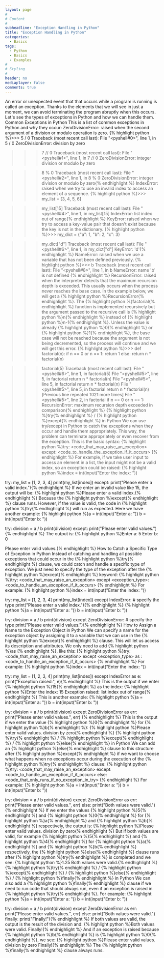 ```yaml
---
layout: page
#
# Content
#
subheadline: "Exception Handling in Python"
title: "Exception Handling in Python"
categories:
  - Basics
tags:
  - Python
  - Basics
  - Examples
#
# Styling
#
header: no
mediaplayer: false
comments: true
---
```

An error or unexpected event that that occurs while a program is running is called an exception. Thanks to the elements that we will see in just a moment, we can avoid terminating the program abruptly when this occurs.
Let's see the types of exceptions in Python and how we can handle them.
Common Exceptions in Python
This is a list of common exceptions in Python and why they occur:
ZeroDivisionError: raised when the second argument of a division or modulo operation is zero.
{% highlight python %}>>> 5 / 0
Traceback (most recent call last):
  File "<pyshell#0>", line 1, in <module>
    5 / 0
ZeroDivisionError: division by zero

>>> 7 // 0
Traceback (most recent call last):
  File "<pyshell#1>", line 1, in <module>
    7 // 0
ZeroDivisionError: integer division or modulo by zero

>>> 8 % 0
Traceback (most recent call last):
  File "<pyshell#2>", line 1, in <module>
    8 % 0
ZeroDivisionError: integer division or modulo by zero{% endhighlight %}
IndexError: raised when we try to use an invalid index to access an element of a sequence.
{% highlight python %}>>> my_list = [3, 4, 5, 6]

>>> my_list[15]
Traceback (most recent call last):
  File "<pyshell#4>", line 1, in <module>
    my_list[15]
IndexError: list index out of range{% endhighlight %}
KeyError: raised when we try to access a key-value pair that doesn't exist because the key is not in the dictionary.
{% highlight python %}>>> my_dict = {"a": 1, "b": 2, "c": 3}

>>> my_dict["d"]
Traceback (most recent call last):
  File "<pyshell#6>", line 1, in <module>
    my_dict["d"]
KeyError: 'd'{% endhighlight %}
NameError: raised when we use a variable that has not been defined previously.
{% highlight python %}>>> b
Traceback (most recent call last):
  File "<pyshell#8>", line 1, in <module>
    b
NameError: name 'b' is not defined
{% endhighlight %}
RecursionError: raised when the interpreter detects that the maximum recursion depth is exceeded. This usually occurs when the process never reaches the base case. 
In the example below, we will get a {% highlight python %}RecursionError{% endhighlight %}. The {% highlight python %}factorial{% endhighlight %} function is implemented recursively but the argument passed to the recursive call is {% highlight python %}n{% endhighlight %} instead of {% highlight python %}n-1{% endhighlight %}. Unless the value is already {% highlight python %}0{% endhighlight %} or {% highlight python %}1{% endhighlight %}, the base case will not be reached because the argument is not being decremented, so the process will continue and we will get this error.
{% highlight python %}>>> def factorial(n):
	if n == 0 or n == 1:
		return 1
	else:
		return n * factorial(n)

	
>>> factorial(5)
Traceback (most recent call last):
  File "<pyshell#6>", line 1, in <module>
    factorial(5)
  File "<pyshell#5>", line 5, in factorial
    return n * factorial(n)
  File "<pyshell#5>", line 5, in factorial
    return n * factorial(n)
  File "<pyshell#5>", line 5, in factorial
    return n * factorial(n)
  [Previous line repeated 1021 more times]
  File "<pyshell#5>", line 2, in factorial
    if n == 0 or n == 1:
RecursionError: maximum recursion depth exceeded in comparison{% endhighlight %}
{% highlight python %}try{% endhighlight %} / {% highlight python %}except{% endhighlight %} in Python
We can use try/except in Python to catch the exceptions when they occur and handle them appropriately. This way, the problem can terminate appropriately or even recover from the exception. 
This is the basic syntax:
{% highlight python %}try:
    <code_that_may_raise_an_exception>
except:
    <code_to_handle_the_exception_if_it_occurs>
{% endhighlight %}
For example, if we take user input to access an element in a list, the input might not be a valid index, so an exception could be raised:
{% highlight python %}index = int(input("Enter the index: "))

try:
    my_list = [1, 2, 3, 4]
    print(my_list[index])
except:
    print("Please enter a valid index."){% endhighlight %}
If we enter an invalid value like 15, the output will be:
{% highlight python %}Please enter a valid index.{% endhighlight %}
Because the {% highlight python %}except{% endhighlight %} clause runs. However, if the value is valid, the code in {% highlight python %}try{% endhighlight %} will run as expected. 
Here we have another example:
{% highlight python %}a = int(input("Enter a: "))
b = int(input("Enter b: "))

try:
    division = a / b
    print(division)
except:
    print("Please enter valid values."){% endhighlight %}
The output is:
{% highlight python %}Enter a: 5
Enter b: 0

Please enter valid values.{% endhighlight %}
How to Catch a Specific Type of Exception in Python
Instead of catching and handling all possible exceptions that could occur in the {% highlight python %}try{% endhighlight %} clause, we could catch and handle a specific type of exception. We just need to specify the type of the exception after the {% highlight python %}except{% endhighlight %} keyword:
{% highlight python %}try:
    <code_that_may_raise_an_exception>
except <exception_type>:
    <code_to_handle_an_exception_if_it_occurs>
{% endhighlight %}
For example:
{% highlight python %}index = int(input("Enter the index: "))

try:
    my_list = [1, 2, 3, 4]
    print(my_list[index])
except IndexError: # specify the type
    print("Please enter a valid index."){% endhighlight %}
{% highlight python %}a = int(input("Enter a: "))
b = int(input("Enter b: "))

try:
    division = a / b
    print(division)
except ZeroDivisionError: # specify the type
    print("Please enter valid values."){% endhighlight %}
How to Assign a Name to the Exception Object in Python
We can specify a name for the exception object by assigning it to a variable that we can use in the {% highlight python %}except{% endhighlight %} clause. This will let us access its description and attributes. 
We only need to add {% highlight python %}as <name>{% endhighlight %}, like this:
{% highlight python %}try:
    <code_that_may_raise_an_exception>
except <exception_type> as <name>:
    <code_to_handle_an_exception_if_it_occurs>
{% endhighlight %}
For example:
{% highlight python %}index = int(input("Enter the index: "))

try:
    my_list = [1, 2, 3, 4]
    print(my_list[index])
except IndexError as e:
    print("Exception raised:", e){% endhighlight %}
This is the output if we enter {% highlight python %}15{% endhighlight %} as the index:
{% highlight python %}Enter the index: 15
Exception raised: list index out of range{% endhighlight %}
This is another example:
{% highlight python %}a = int(input("Enter a: "))
b = int(input("Enter b: "))

try:
    division = a / b
    print(division)
except ZeroDivisionError as err:
    print("Please enter valid values.", err)
{% endhighlight %}
This is the output if we enter the value {% highlight python %}0{% endhighlight %} for {% highlight python %}b{% endhighlight %}:
{% highlight python %}Please enter valid values. division by zero{% endhighlight %}
{% highlight python %}try{% endhighlight %} / {% highlight python %}except{% endhighlight %} / {% highlight python %}else{% endhighlight %} in Python
We can add an {% highlight python %}else{% endhighlight %} clause to this structure after {% highlight python %}except{% endhighlight %} if we want to choose what happens when no exceptions occur during the execution of the {% highlight python %}try{% endhighlight %} clause:
{% highlight python %}try:
    <code_that_may_raise_an_exception>
except:
    <code_to_handle_an_exception_if_it_occurs>
else:
    <code_that_only_runs_if_no_exception_in_try>
{% endhighlight %}
For example:
{% highlight python %}a = int(input("Enter a: "))
b = int(input("Enter b: "))

try:
    division = a / b
    print(division)
except ZeroDivisionError as err:
    print("Please enter valid values.", err)
else:
    print("Both values were valid."){% endhighlight %}
If we enter the values {% highlight python %}5{% endhighlight %} and {% highlight python %}0{% endhighlight %} for {% highlight python %}a{% endhighlight %} and {% highlight python %}b{% endhighlight %} respectively, the output is:
{% highlight python %}Please enter valid values. division by zero{% endhighlight %}
But if both values are valid, for example {% highlight python %}5{% endhighlight %} and {% highlight python %}4{% endhighlight %} for {% highlight python %}a{% endhighlight %} and {% highlight python %}b{% endhighlight %} respectively, the {% highlight python %}else{% endhighlight %} clause runs after {% highlight python %}try{% endhighlight %} is completed and we see:
{% highlight python %}1.25
Both values were valid.{% endhighlight %}
{% highlight python %}try{% endhighlight %} / {% highlight python %}except{% endhighlight %} / {% highlight python %}else{% endhighlight %} / {% highlight python %}finally{% endhighlight %} in Python
We can also add a {% highlight python %}finally{% endhighlight %} clause if we need to run code that should always run, even if an exception is raised in {% highlight python %}try{% endhighlight %}.
For example:
{% highlight python %}a = int(input("Enter a: "))
b = int(input("Enter b: "))

try:
    division = a / b
    print(division)
except ZeroDivisionError as err:
    print("Please enter valid values.", err)
else:
    print("Both values were valid.")
finally:
    print("Finally!"){% endhighlight %}
If both values are valid, the output is the result of the division and:
{% highlight python %}Both values were valid.
Finally!{% endhighlight %}
And if an exception is raised because {% highlight python %}b{% endhighlight %} is {% highlight python %}0{% endhighlight %}, we see:
{% highlight python %}Please enter valid values. division by zero
Finally!{% endhighlight %}
The {% highlight python %}finally{% endhighlight %} clause always runs.
